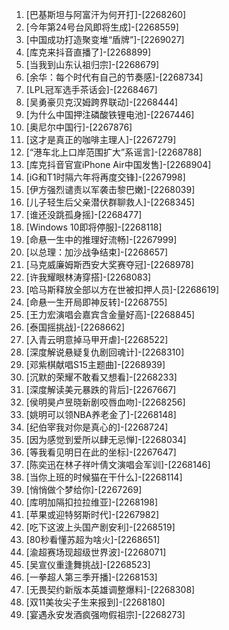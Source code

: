 
1. [巴基斯坦与阿富汗为何开打]-[2268260]
1. [今年第24号台风即将生成]-[2268559]
1. [中国成功打造聚变堆“盾牌”]-[2269027]
1. [库克来抖音直播了]-[2268899]
1. [当我到山东认祖归宗]-[2268679]
1. [余华：每个时代有自己的节奏感]-[2268734]
1. [LPL冠军选手茶话会]-[2268467]
1. [吴勇豪贝克汉姆跨界联动]-[2268444]
1. [为什么中国押注磷酸铁锂电池]-[2267446]
1. [奥尼尔中国行]-[2267876]
1. [这才是真正的咖啡主理人]-[2267279]
1. [“港车北上口岸范围扩大”系谣言]-[2268788]
1. [库克抖音官宣iPhone Air中国发售]-[2268904]
1. [iG和T1时隔六年将再度交锋]-[2267998]
1. [伊方强烈谴责以军袭击黎巴嫩]-[2268039]
1. [儿子轻生后父亲潜伏群聊救人]-[2268345]
1. [谁还没跳孤身摇]-[2268477]
1. [Windows 10即将停服]-[2268118]
1. [命悬一生中的推理好流畅]-[2267999]
1. [以总理：加沙战争结束]-[2268657]
1. [马克威廉姆斯西安大奖赛夺冠]-[2268978]
1. [许我耀眼林涛穿搭]-[2268083]
1. [哈马斯释放全部以方在世被扣押人员]-[2268619]
1. [命悬一生开局即神反转]-[2268755]
1. [王力宏演唱会嘉宾含金量好高]-[2268845]
1. [泰国摇挑战]-[2268662]
1. [入青云明意掉马甲开虐]-[2268522]
1. [深度解说悬疑复仇剧回魂计]-[2268310]
1. [邓紫棋献唱S15主题曲]-[2268939]
1. [沉默的荣耀不敢看又想看]-[2268233]
1. [深度解读美元暴跌的背后]-[2267667]
1. [侯明昊卢昱晓新剧咬唇血吻]-[2268256]
1. [姚明可以领NBA养老金了]-[2268148]
1. [纪伯宰我对你是真心的]-[2268724]
1. [因为感觉到爱所以肆无忌惮]-[2268034]
1. [等我看见明日在此的坐标]-[2267647]
1. [陈奕迅在林子祥叶倩文演唱会军训]-[2268146]
1. [当你上班的时候猫在干什么]-[2268114]
1. [悄悄做个梦给你]-[2267269]
1. [库明加隔扣拉拉维亚]-[2268198]
1. [苹果或迎特努斯时代]-[2267982]
1. [吃下这波上头国产剧安利]-[2268519]
1. [80秒看懂苏超为啥火]-[2268651]
1. [渝超赛场现超级世界波]-[2268071]
1. [吴宣仪重逢舞挑战]-[2268523]
1. [一拳超人第三季开播]-[2268153]
1. [无畏契约新版本英雄调整爆料]-[2268308]
1. [双11美妆尖子生来报到]-[2268180]
1. [宴遇永安发酒疯强吻假祖宗]-[2268273]